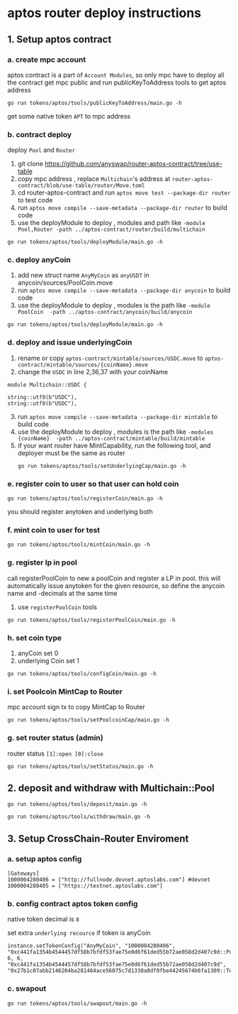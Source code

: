 # aptos router deploy instructions

## 1. Setup aptos contract 
### a. create mpc account
aptos contract is a part of `Account Modules`, so only mpc have to deploy all the contract
get mpc public and run publicKeyToAddress tools to get aptos address
```
go run tokens/aptos/tools/publicKeyToAddress/main.go -h
```
get some native token `APT` to mpc address
### b. contract deploy
deploy `Pool` and `Router` 
1. git clone https://github.com/anyswap/router-aptos-contract/tree/use-table
2. copy mpc address ,  replace `Multichain`'s address at `router-aptos-contract/blob/use-table/router/Move.toml`
3. cd  router-aptos-contract and run `aptos move test --package-dir router` to test code
4. run `aptos move compile --save-metadata --package-dir router` to build code 
5. use the deployModule to deploy , modules and path like `-module Pool,Router -path ../aptos-contract/router/build/multichain` 
```
go run tokens/aptos/tools/deployModule/main.go -h
```

### c. deploy anyCoin
1. add new struct name `AnyMyCoin` as `anyUSDT` in anycoin/sources/PoolCoin.move
2. run `aptos move compile --save-metadata --package-dir anycoin` to build code
3. use the deployModule to deploy , modules is the path like `-module PoolCoin  -path ../aptos-contract/anycoin/build/anycoin` 
```
go run tokens/aptos/tools/deployModule/main.go -h
```

### d. deploy and issue underlyingCoin
1. rename or copy `aptos-contract/mintable/sources/USDC.move` to `aptos-contract/mintable/sources/{coinName}.move`
2. change the `USDC` in line 2,36,37  with your coinName
```
module Multichain::USDC {

string::utf8(b"USDC"),
string::utf8(b"USDC"),

```
3. run `aptos move compile --save-metadata --package-dir mintable` to build code
4. use the deployModule to deploy , modules is the path like `-modules {coinName}  -path ../aptos-contract/mintable/build/mintable` 
5. if your want router have MintCapability, run the following tool, and deployer must be the same as router
    ```
    go run tokens/aptos/tools/setUnderlyingCap/main.go -h
    ```

### e. register coin to user so that user can hold coin
```
go run tokens/aptos/tools/registerCoin/main.go -h
```
you should register anytoken and underlying both

### f. mint coin to user for test
```
go run tokens/aptos/tools/mintCoin/main.go -h
```

### g. register lp in pool
call registerPoolCoin to new a poolCoin and register a LP in pool.
this will automatically issue anytoken for the given resource, so define the anycoin name and -decimals at the same time
1. use `registerPoolCoin`  tools 
```
go run tokens/aptos/tools/registerPoolCoin/main.go -h
```

### h. set coin type 
1. anyCoin set 0
2. underlying Coin set 1
```
go run tokens/aptos/tools/configCoin/main.go -h
```

### i. set Poolcoin MintCap to Router
mpc account sign tx to copy MintCap to Router
```
go run tokens/aptos/tools/setPoolcoinCap/main.go -h
```

### g. set router status (admin)
router status `[1]:open [0]:close`
```
go run tokens/aptos/tools/setStatus/main.go -h
```

## 2. deposit and withdraw with Multichain::Pool
```
go run tokens/aptos/tools/deposit/main.go -h

go run tokens/aptos/tools/withdraw/main.go -h
```


## 3. Setup CrossChain-Router Enviroment
### a. setup aptos config
```
[Gateways]
1000004280406 = ["http://fullnode.devnet.aptoslabs.com"] #devnet
1000004280405 = ["https://testnet.aptoslabs.com"]
```

### b. config contract aptos token config
native token decimal is `8`

set extra `underlying recource` if token is anyCoin
```
instance.setTokenConfig("AnyMyCoin", "1000004280406", "0xc441fa1354b4544457df58b7bfdf53fae75e0d6f61ded55b72ae058d2d407c9d::PoolCoin::AnyMyCoin", 6, 6, "0xc441fa1354b4544457df58b7bfdf53fae75e0d6f61ded55b72ae058d2d407c9d", "0x27b1c07abb2146204ba281464ace56075c7d1338a8df0fbe44245674b6fa1309::TestCoin::MyCoin")
```

### c. swapout 
```
go run tokens/aptos/tools/swapout/main.go -h
```







